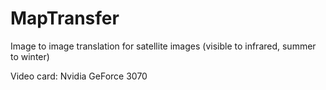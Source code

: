 # MapTransfer
Image to image translation for satellite images (visible to infrared, summer to winter)

Video card: Nvidia GeForce 3070
